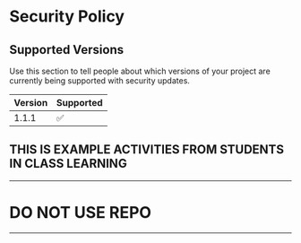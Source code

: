 # Security Policy

## Supported Versions

Use this section to tell people about which versions of your project are
currently being supported with security updates.

| Version | Supported          |
| ------- | ------------------ |
| 1.1.1   | :white_check_mark: |

## THIS IS EXAMPLE ACTIVITIES FROM STUDENTS IN CLASS LEARNING
---
# DO NOT USE REPO
---
